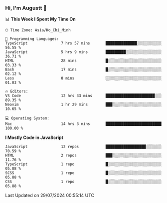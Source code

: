 ### Hi, I'm Augustt 👋

<!--START_SECTION:waka-->
📊 **This Week I Spent My Time On** 

```text
🕑︎ Time Zone: Asia/Ho_Chi_Minh

💬 Programming Languages: 
TypeScript               7 hrs 57 mins       ██████████████░░░░░░░░░░░   56.55 % 
JavaScript               5 hrs 9 mins        █████████░░░░░░░░░░░░░░░░   36.71 % 
HTML                     28 mins             █░░░░░░░░░░░░░░░░░░░░░░░░   03.33 % 
Bash                     17 mins             █░░░░░░░░░░░░░░░░░░░░░░░░   02.12 % 
Less                     8 mins              ░░░░░░░░░░░░░░░░░░░░░░░░░   01.03 % 

🔥 Editors: 
VS Code                  12 hrs 33 mins      ██████████████████████░░░   89.35 % 
Neovim                   1 hr 29 mins        ███░░░░░░░░░░░░░░░░░░░░░░   10.65 % 

💻 Operating System: 
Mac                      14 hrs 3 mins       █████████████████████████   100.00 % 
```

**I Mostly Code in JavaScript** 

```text
JavaScript               12 repos            ██████████████████░░░░░░░   70.59 % 
HTML                     2 repos             ███░░░░░░░░░░░░░░░░░░░░░░   11.76 % 
TypeScript               1 repo              █░░░░░░░░░░░░░░░░░░░░░░░░   05.88 % 
SCSS                     1 repo              █░░░░░░░░░░░░░░░░░░░░░░░░   05.88 % 
CSS                      1 repo              █░░░░░░░░░░░░░░░░░░░░░░░░   05.88 % 
```




 Last Updated on 29/07/2024 00:55:14 UTC
<!--END_SECTION:waka-->
